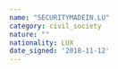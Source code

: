 ```yaml
---
name: "SECURITYMADEIN.LU"
category: civil_society
nature: ""
nationality: LUX
date_signed: '2018-11-12'
---
```

    